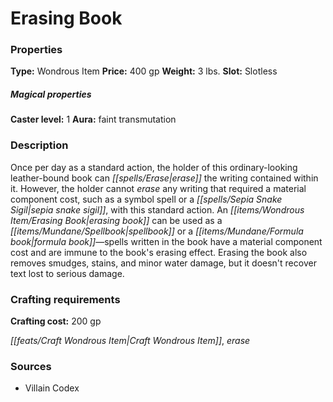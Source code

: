 ﻿---
Title: "Erasing Book"
Type: "Wondrous Item"
Price: "400 gp"
Weight: "3 lbs."
Slot: "Slotless"
Caster level: "1"
Aura: "faint transmutation"
Description: |
  "Once per day as a standard action, the holder of this ordinary-looking leather-bound book can erase the writing contained within it. However, the holder cannot erase any writing that required a material component cost, such as a _symbol_ spell or a _sepia snake sigil_, with this standard action. An erasing book can be used as a spellbook or a formula book—spells written in the book have a material component cost and are immune to the book's erasing effect. Erasing the book also removes smudges, stains, and minor water damage, but it doesn't recover text lost to serious damage."
Crafting cost: "200 gp"
Sources: "['Villain Codex']"
---

# Erasing Book

### Properties

**Type:** Wondrous Item **Price:** 400 gp **Weight:** 3 lbs. **Slot:** Slotless

##### Magical properties

**Caster level:** 1 **Aura:** faint transmutation

### Description

Once per day as a standard action, the holder of this ordinary-looking leather-bound book can _[[spells/Erase|erase]]_ the writing contained within it. However, the holder cannot _erase_ any writing that required a material component cost, such as a symbol spell or a _[[spells/Sepia Snake Sigil|sepia snake sigil]]_, with this standard action. An _[[items/Wondrous Item/Erasing Book|erasing book]]_ can be used as a _[[items/Mundane/Spellbook|spellbook]]_ or a _[[items/Mundane/Formula book|formula book]]_—spells written in the book have a material component cost and are immune to the book's erasing effect. Erasing the book also removes smudges, stains, and minor water damage, but it doesn't recover text lost to serious damage.

### Crafting requirements

**Crafting cost:** 200 gp

_[[feats/Craft Wondrous Item|Craft Wondrous Item]]_, _erase_

### Sources

* Villain Codex
